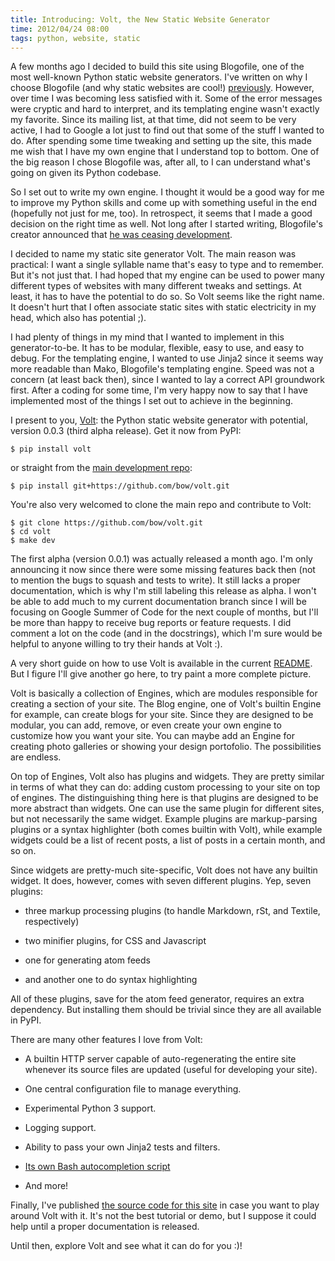 ```yaml
---
title: Introducing: Volt, the New Static Website Generator
time: 2012/04/24 08:00
tags: python, website, static
---
```


A few months ago I decided to build this site using Blogofile, one of the most
well-known Python static website generators. I've written on why I choose
Blogofile (and why static websites are cool!) 
[previously](/blog/2011/09/switching-to-static/). However, over time I was 
becoming less satisfied with it. Some of the error messages were cryptic
and hard to interpret, and its templating engine wasn't exactly my favorite.
Since its mailing list, at that time, did not seem to be very active, I had
to Google a lot just to find out that some of the stuff I wanted to do. After
spending some time tweaking and setting up the site, this made me wish that I
have my own engine that I understand top to bottom. One of the big reason I
chose Blogofile was, after all, to I can understand what's going on given its
Python codebase.

So I set out to write my own engine. I thought it would be a good way for me to
improve my Python skills and come up with something useful in the end
(hopefully not just for me, too). In retrospect, it seems that I made a good
decision on the right time as well. Not long after I started writing, Blogofile's
creator announced that [he was ceasing
development](https://groups.google.com/d/msg/blogofile-discuss/MG02xNwS8Lc/_MK-gmOU2iEJ).

I decided to name my static site generator Volt. The main reason was
practical: I want a single syllable name that's easy to type and to remember.
But it's not just that. I had hoped that my engine can be used to power many
different types of websites with many different tweaks and settings. At
least, it has to have the potential to do so. So Volt seems like the right
name. It doesn't hurt that I often associate static sites with static
electricity in my head, which also has potential ;).

I had plenty of things in my mind that I wanted to implement in this
generator-to-be. It has to be modular, flexible, easy to use, and
easy to debug. For the templating engine, I wanted to use Jinja2 since it
seems way more readable than Mako, Blogofile's templating engine.
Speed was not a concern (at least back then), since I wanted to lay a correct
API groundwork first. After a coding for some time, I'm very happy now to say
that I have implemented most of the things I set out to achieve in the beginning.

I present to you, [Volt](http://pypi.python.org/pypi/Volt/0.0.3): the Python
static website generator with potential, version 0.0.3 (third alpha release). Get it
now from PyPI:

    $ pip install volt

or straight from the [main development repo](https://github.com/bow/volt):

    $ pip install git+https://github.com/bow/volt.git

You're also very welcomed to clone the main repo and contribute to Volt:

    $ git clone https://github.com/bow/volt.git
    $ cd volt
    $ make dev

The first alpha (version 0.0.1) was actually released a month ago. I'm only
announcing it now since there were some missing features back then (not to
mention the bugs to squash and tests to write). It still lacks a proper
documentation, which is why I'm still labeling this release as alpha.
I won't be able to add much to my current documentation branch since I will
be focusing on Google Summer of Code for the next couple of months, but
I'll be more than happy to receive bug reports or feature requests. I did
comment a lot on the code (and in the docstrings), which I'm sure would be
helpful to anyone willing to try their hands at Volt :).

A very short guide on how to use Volt is available in the current
[README](https://github.com/bow/volt/blob/master/README.rst).
But I figure I'll give another go here, to try paint a more complete picture.

Volt is basically a collection of Engines, which are modules responsible for
creating a section of your site. The Blog engine, one of Volt's builtin
Engine for example, can create blogs for your site. Since they are designed
to be modular, you can add, remove, or even create your own engine to
customize how you want your site. You can maybe add an Engine for creating
photo galleries or showing your design portofolio. The possibilities are
endless.

On top of Engines, Volt also has plugins and widgets. They are pretty similar
in terms of what they can do: adding custom processing to your site on top of
engines. The distinguishing thing here is that plugins are designed to be more
abstract than widgets. One can use the same plugin for different sites, but
not necessarily the same widget. Example plugins are markup-parsing plugins
or a syntax highlighter (both comes builtin with Volt), while example widgets
could be a list of recent posts, a list of posts in a certain month, and so on.

Since widgets are pretty-much site-specific, Volt does not have any builtin
widget. It does, however, comes with seven different plugins. Yep, seven
plugins:

  * three markup processing plugins (to handle Markdown, rSt, and Textile,
    respectively)
  
  * two minifier plugins, for CSS and Javascript
  
  * one for generating atom feeds
  
  * and another one to do syntax highlighting

All of these plugins, save for the atom feed generator, requires an extra
dependency. But installing them should be trivial since they are all
available in PyPI.

There are many other features I love from Volt:

  * A builtin HTTP server capable of auto-regenerating the entire site
    whenever its source files are updated (useful for developing your site). 
  
  * One central configuration file to manage everything.

  * Experimental Python 3 support.

  * Logging support.

  * Ability to pass your own Jinja2 tests and filters.

  * [Its own Bash autocompletion script](https://github.com/bow/volt/blob/master/extras/volt)

  * And more!

Finally, I've published [the source code for 
this site](https://github.com/bow/homepage) in case you want to play around
Volt with it. It's not the best tutorial or demo, but I suppose it could help
until a proper documentation is released.

Until then, explore Volt and see what it can do for you :)!

